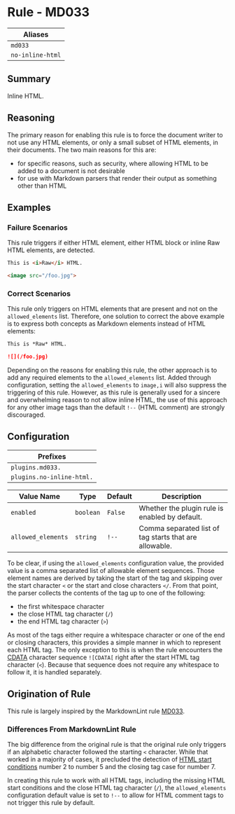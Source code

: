 # Rule - MD033

| Aliases |
| --- |
| `md033` |
| `no-inline-html` |

## Summary

Inline HTML.

## Reasoning

The primary reason for enabling this rule is to force the document
writer to not use any HTML elements, or only a small subset of HTML
elements,  in their documents.  The two main reasons for this are:

- for specific reasons, such as security, where allowing HTML to be added to a document is not desirable
- for use with Markdown parsers that render their output as something other than HTML

## Examples

### Failure Scenarios

This rule triggers if either HTML element, either HTML block or inline
Raw HTML elements, are detected.

```Markdown
This is <i>Raw</i> HTML.

<image src="/foo.jpg">
```

### Correct Scenarios

This rule only triggers on HTML elements that are present and not on the
`allowed_elements` list.  Therefore, one solution to correct the above
example is to express both concepts as Markdown elements instead of HTML
elements:

```Markdown
This is *Raw* HTML.

![](/foo.jpg)
```

Depending on the reasons for enabling this rule, the other approach is
to add any required elements to the `allowed_elements` list.  Added
through configuration, setting the `allowed_elements` to `image,i` will
also suppress the triggering of this rule.
However, as this rule is generally used for a sincere and overwhelming
reason to not allow inline HTML, the use of this approach for any other
image tags than the default `!--` (HTML comment) are strongly discouraged.

## Configuration

| Prefixes |
| --- |
| `plugins.md033.` |
| `plugins.no-inline-html.` |

| Value Name | Type | Default | Description |
| -- | -- | -- | -- |
| `enabled` | `boolean` | `False` | Whether the plugin rule is enabled by default. |
| `allowed_elements` | `string` | `!--` | Comma separated list of tag starts that are allowable. |

To be clear, if using the `allowed_elements` configuration value, the provided
value is a comma separated list of allowable element sequences.  Those
element names are derived by taking the start of the tag and skipping
over the start character `<` or the start and close characters `</`.
From that point, the parser collects the contents of the tag up to one of the
following:

- the first whitespace character
- the close HTML tag character (`/`)
- the end HTML tag character (`>`)

As most of the tags either require a whitespace character or one of the end or
closing characters, this provides a simple manner in which to represent each HTML
tag.  The only exception to this is when the rule encounters the
[CDATA](https://github.github.com/gfm/#cdata-section)
character sequence `![CDATA[` right after the start HTML tag character (`<`).
Because that sequence does not require any whitespace to follow it, it is handled
separately.

## Origination of Rule

This rule is largely inspired by the MarkdownLint rule
[MD033](https://github.com/DavidAnson/markdownlint/blob/main/doc/Rules.md#md033---inline-html).

### Differences From MarkdownLint Rule

The big difference from the original rule is that the original rule only
triggers if an alphabetic character followed the starting `<` character. While
that worked in a majority of cases, it precluded the detection of
[HTML start conditions](https://github.github.com/gfm/#html-blocks)
number 2 to number 5 and the closing tag case for number 7.

In creating this rule to work with all HTML tags, including the missing
HTML start conditions and the close HTML tag character (`/`), the
`allowed_elements` configuration default value is set to `!--` to allow
for HTML comment tags to not trigger this rule by default.

